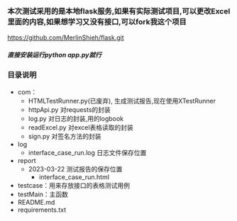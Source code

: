 
### 本次测试采用的是本地flask服务,如果有实际测试项目,可以更改Excel里面的内容,如果想学习又没有接口,可以fork我这个项目
https://github.com/MerlinShieh/flask.git
##### 直接安装运行python app.py就行

### 目录说明
- com：
  - HTMLTestRunner.py(已废弃), 生成测试报告,现在使用XTestRunner
  - httpApi.py 对requests的封装
  - log.py 对日志的封装,用的logbook
  - readExcel.py 对excel表格读取的封装
  - sign.py 对签名方法的封装
- log
  - interface_case_run.log 日志文件保存位置
- report
  - 2023-03-22 测试报告的保存位置
    - interface_case_run.html
- testcase：用来存放接口的表格测试用例
- testMain：主函数
- README.md
- requirements.txt